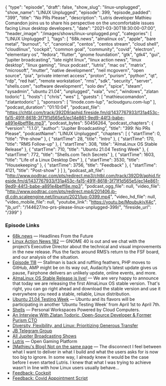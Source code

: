 {
  "type": "episode",
  "draft": false,
  "show_slug": "linux-unplugged",
  "show_name": "LINUX Unplugged",
  "episode": 399,
  "episode_padded": "399",
  "title": "No PRs Please",
  "description": "Lutris developer Mathieu Comandon joins us to share his perspective on the uncomfortable issues facing Linux desktop developers.",
  "date": "2021-03-30T18:30:00-07:00",
  "header_image": "/images/shows/linux-unplugged.png",
  "categories": [
    "LINUX Unplugged"
  ],
  "tags": [
    "68k.news",
    "almalinux os",
    "apple",
    "bare metal",
    "burnout",
    "c",
    "canonical",
    "centos",
    "centos stream",
    "cloud shell",
    "cloudlinux",
    "cockpit",
    "common goal",
    "community",
    "covid",
    "electron",
    "elementary os",
    "fedora",
    "flutter",
    "gnome foundation",
    "gtk",
    "gtk4",
    "gui",
    "jupiter broadcasting",
    "late night linux",
    "linux action news",
    "linux desktop",
    "linux gaming",
    "linux podcast",
    "lutris",
    "mac os",
    "matrix",
    "microsoft",
    "mutter",
    "native development",
    "neil mcgovern",
    "open source",
    "pia",
    "private internet access",
    "proton",
    "purism",
    "python",
    "qt",
    "rdp",
    "red hat",
    "remote workstation",
    "rms",
    "sdk",
    "security",
    "server",
    "shells.com",
    "software development",
    "solo dev",
    "spice",
    "steam",
    "sysadmin",
    "ubuntu 21.04",
    "unplugged",
    "vala",
    "vnc",
    "windows",
    "zlatan todoric"
  ],
  "hosts": [
    "chris",
    "wes"
  ],
  "guests": [
    "mathieucomandon",
    "zlatantodoric"
  ],
  "sponsors": [
    "linode.com-lup",
    "acloudguru.com-lup"
  ],
  "podcast_duration": "01:10:04",
  "podcast_file": "https://chtbl.com/track/392D9/aphid.fireside.fm/d/1437767933/f31a453c-fa15-491f-8618-3f71f1d565e5/ec14e861-9ed9-44f3-babe-a891e4beff8e.mp3",
  "podcast_bytes": 50456264,
  "podcast_chapters": {
    "version": "1.1.0",
    "author": "Jupiter Broadcasting",
    "title": "399: No PRs Please",
    "podcastName": "LINUX Unplugged",
    "chapters": [
      {
        "startTime": 0,
        "title": "Pre-show"
      },
      {
        "startTime": 28,
        "title": "Intro"
      },
      {
        "startTime": 170,
        "title": "RMS Follow-up"
      },
      {
        "startTime": 308,
        "title": "AlmaLinux OS Stable Release"
      },
      {
        "startTime": 710,
        "title": "Ubuntu 21.04 Testing Week"
      },
      {
        "startTime": 772,
        "title": "Shells.com Tech Secrets"
      },
      {
        "startTime": 1603,
        "title": "Life of a Linux Desktop Dev"
      },
      {
        "startTime": 3530,
        "title": "Housekeeping"
      },
      {
        "startTime": 3756,
        "title": "Feedback"
      },
      {
        "startTime": 4121,
        "title": "Post-show"
      }
    ]
  },
  "podcast_alt_file": "http://www.podtrac.com/pts/redirect.mp3/chtbl.com/track/392D9/aphid.fireside.fm/d/1437767933/f31a453c-fa15-491f-8618-3f71f1d565e5/ec14e861-9ed9-44f3-babe-a891e4beff8e.mp3",
  "podcast_ogg_file": null,
  "video_file": "http://www.podtrac.com/pts/redirect.mp4/201406.jb-dl.cdn.scaleengine.net/linuxun/2021/lup-0399.mp4",
  "video_hd_file": null,
  "video_mobile_file": null,
  "youtube_link": "https://youtu.be/MpubukjvX4c",
  "jb_url": "/144627/no-prs-please-linux-unplugged-399/",
  "fireside_url": "/399"
}


### Episode Links

  * [68k.news](http://68k.news/ "68k.news") — Headlines From the Future
  * [Linux Action News 182](https://linuxactionnews.com/182 "Linux Action News 182") — GNOME 40 is out and we chat with the project’s Executive Director about the technical and visual improvements in the new release. Plus the facts around RMS’s return to the FSF board, and our analysis of the situation.
  * [Episode 118](https://latenightlinux.com/late-night-linux-episode-118/ "Episode 118") — Stallman is back and ruffling feathers, PHP moves to GitHub, AMP might be on its way out, Audacity’s latest update gives us pause, Fairphone delivers an unlikely update, online events, and more.
  * [AlmaLinux OS Stable Release is live!](https://almalinux.org/blog/almalinux-os-stable-release-is-live/ "AlmaLinux OS Stable Release is live!") — We are very happy to announce that today we are releasing the first AlmaLinux OS stable version. That's right, you can go right ahead and download the stable version and use it everywhere you need a stable, reliable, Linux distribution.
  * [Ubuntu 21.04 Testing Week](https://discourse.ubuntu.com/t/ubuntu-21-04-testing-week/21519 "Ubuntu 21.04 Testing Week") — Ubuntu and its flavors will be participating in another ‘Ubuntu Testing Week’ from April 1st to April 7th.
  * [Shells](https://www.shells.com/l/en-US/ "Shells") — Personal Workspaces Powered by Cloud Computers.
  * [An Interview With Zlatan Todoric, Open-Source Developer & Former Purism CTO](https://www.phoronix.com/scan.php?page=news_item&px=Zlatan-Todoric-Interview "An Interview With Zlatan Todoric, Open-Source Developer & Former Purism CTO")
  * [Diversity, Flexibility, and Linux: Prioritizing Generous Transfer](https://www.linode.com/blog/networking/diversity-flexibility-and-linux-prioritizing-generous-transfer/ "Diversity, Flexibility, and Linux: Prioritizing Generous Transfer")
  * [JB Telegram Group](http://jupiterbroadcasting.com/telegram "JB Telegram Group")
  * [All Jupiter Broadcasting Shows](https://feed.jupiter.zone/allshows "All Jupiter Broadcasting Shows")
  * [Lutris](https://lutris.net/ "Lutris") — Open Gaming Platform
  * [[Mathieu's Blog] Not on the same page](http://mathieu.comandon.org/not-on-the-same-page "\[Mathieu's Blog\] Not on the same page") — The disconnect I feel between what I want to deliver in what I build and what the users asks for is now too big to ignore. In some way, I already knew it would be the case before I even started Lutris. I knew that what I was trying to achieve wasn’t in line with how Linux users usually behave…
  * [Feedback: Cockpit](https://slexy.org/view/s21sqd4tJ3 "Feedback: Cockpit")
  * [Feedback: Covid Appointment Script](https://slexy.org/view/s21AhbBYxJ "Feedback: Covid Appointment Script")


